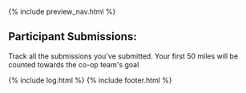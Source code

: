 {% include preview_nav.html %}

## Participant Submissions:
Track all the submissions you've submitted. Your first 50 miles will be counted towards the co-op team's goal

{% include log.html %}
{% include footer.html %}    
